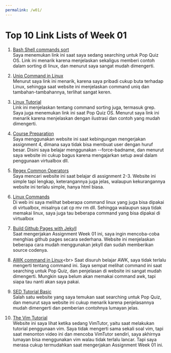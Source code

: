 ```yaml
---
permalink: /w01/
---
```


# Top 10 Link Lists of Week 01

1. [Bash Shell commands sort](https://youtu.be/zxa94LLhLJI)<br>
Saya menemukan link ini saat saya sedang searching untuk Pop Quiz OS. Link ini menarik karena menjelaskan sekaligus memberi contoh dalam sorting di linux, dan menurut saya sangat mudah dimengerti.

2. [Uniq Command in Linux](https://www.geeksforgeeks.org/uniq-command-in-linux-with-examples)<br>
Menurut saya link ini menarik, karena saya pribadi cukup buta terhadap Linux, sehingga saat website ini menjelaskan command uniq dan tambahan-tambahannya, terlihat sangat keren.

3. [Linux Tutorial](https://youtu.be/VgbnndezHbw)<br>
Link ini menjelaskan tentang command sorting juga, termasuk grep. Saya juga menemukan link ini saat Pop Quiz OS. Menurut saya link ini menarik karena menjelaskan dengan ilustrasi dan contoh yang mudah dimengerti.

4. [Course Preparation](https://teaching.healthtech.dtu.dk/unix/index.php/Course_Preparation)<br>
Saya menggunakan website ini saat kebingungan mengerjakan assignment 4, dimana saya tidak bisa membuat user dengan huruf besar. Disini saya belajar menggunakan --force-badname, dan menurut saya website ini cukup bagus karena mengajarkan setup awal dalam penggunaan virtualbox dll.

5. [Regex Common Operators](http://web.mit.edu/gnu/doc/html/regex_3.html)<br>
Saya mencari website ini saat belajar di assignment 2-3. Website ini simple tapi lengkap, keterangannya juga jelas, walaupun kekurangannya website ini terlalu simple, hanya html biasa.

6. [Linux Commands](https://linoxide.com/linux-how-to/linux-commands-brief-outline-examples/)<br>
Di web ini saya melihat beberapa command linux yang juga bisa dipakai di virtualbox, misalnya cat cp mv rm dll. Sehingga walaupun saya tidak memakai linux, saya juga tau beberapa command yang bisa dipakai di virtualbox

7. [Build Github Pages with Jekyll](https://www.smashingmagazine.com/2014/08/build-blog-jekyll-github-pages/)<br>
Saat mengerjakan Assignment Week 01 ini, saya ingin mencoba-coba menghias github pages secara sederhana. Website ini menjelaskan beberapa cara mudah menggunakan jekyll dan sudah memberikan source codenya.

8. [AWK command in Linux](https://www.geeksforgeeks.org/awk-command-unixlinux-examples/#:~:text=Awk%20is%20a%20utility%20that,for%20pattern%20scanning%20and%20processing.)<br>
Saat disuruh belajar AWK, saya tidak terlalu mengerti tentang command ini. Saya sempat melihat command ini saat searching untuk Pop Quiz, dan penjelasan di website ini sangat mudah dimengerti. Mungkin saya belum akan memakai command awk, tapi siapa tau nanti akan saya pakai.

9. [SED Tutorial Basic](https://www.youtube.com/watch?v=32waL1Z9XK0)<br>
Salah satu website yang saya temukan saat searching untuk Pop Quiz, dan menurut saya website ini cukup menarik karena penjelasannya mudah dimengerti dan pemberian contohnya lumayan jelas.

10. [The Vim Tutorial](https://www.youtube.com/watch?v=ER5JYFKkYDg)<br>
Website ini saya lihat ketika sedang VimTutor, yaitu saat melakukan tutorial penggunaan vim. Saya tidak mengerti sama sekali soal vim, tapi saat menonton video ini dan mencoba VimTutor sendiri, saya akhirnya lumayan bisa menggunakan vim walau tidak terlalu lancar. Tapi saya merasa cukup termudahkan saat mengerjakan Assignment Week 01 ini.
